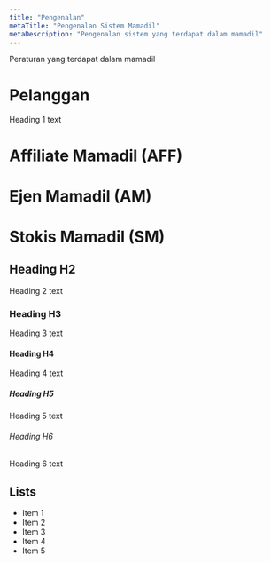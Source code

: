 ```yaml
---
title: "Pengenalan"
metaTitle: "Pengenalan Sistem Mamadil"
metaDescription: "Pengenalan sistem yang terdapat dalam mamadil"
---
```


Peraturan yang terdapat dalam mamadil

# Pelanggan
Heading 1 text

# Affiliate Mamadil (AFF)

# Ejen Mamadil (AM)

# Stokis Mamadil (SM)

## Heading H2
Heading 2 text

### Heading H3
Heading 3 text

#### Heading H4
Heading 4 text

##### Heading H5
Heading 5 text

###### Heading H6
Heading 6 text

## Lists
- Item 1
- Item 2
- Item 3
- Item 4
- Item 5
